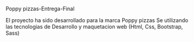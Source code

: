Poppy pizzas-Entrega-Final

El proyecto ha sido desarrollado para la marca Poppy pizzas Se utilizando las tecnologias de Desarrollo y maquetacion web (Html, Css, Bootstrap, Sass)

